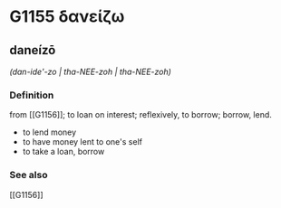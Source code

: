 # G1155 δανείζω

## daneízō

_(dan-ide'-zo | tha-NEE-zoh | tha-NEE-zoh)_

### Definition

from [[G1156]]; to loan on interest; reflexively, to borrow; borrow, lend.

- to lend money
- to have money lent to one's self
- to take a loan, borrow

### See also

[[G1156]]

